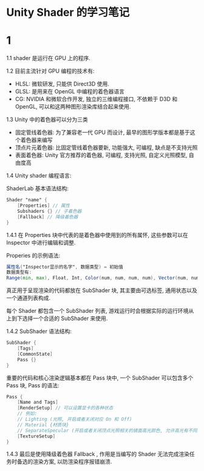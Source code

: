 # Unity Shader 的学习笔记

# 1

1.1 shader 是运行在 GPU 上的程序.

1.2 目前主流针对 GPU 编程的技术有:

- HLSL: 微软研发, 只能供 Direct3D 使用.
- GLSL: 是用来在 OpenGL 中编程的着色器语言
- CG: NVIDIA 和微软合作开发, 独立的三维编程接口, 不依赖于 D3D 和 OpenGL, 可以和这两种图形渲染库结合起来使用.

1.3 Unity 中的着色器可以分为三类

- 固定管线着色器: 为了兼容老一代 GPU 而设计, 最早的图形学版本都是基于这个着色器来编写
- 顶点片元着色器: 比固定管线着色器要新, 功能强大, 可编程, 缺点是不支持光照
- 表面着色器: Unity 官方推荐的着色器, 可编程, 支持光照, 自定义光照模型, 自由度高

1.4 Unity shader 编程语言:

ShaderLab 基本语法结构:

```glsl
Shader "name" {
    [Properties] // 属性
    Subshaders {} // 子着色器
    [Fallback] // 降级着色器
}
```

1.4.1 在 Properties 块中代表的是着色器中使用到的所有属怀, 这些参数可以在 Inspector 中进行编辑和调整.

Properies 的示例语法:

```glsl
属性名("Inspector显示的名字", 数据类型) = 初始值
数据类型有:
Range(min, max), Float, Int, Color(num, num, num, num), Vector(num, num, num, num), 2D, 3D 等
```

真正用于呈现渲染的代码都放在 SubShader 块, 其主要由可选标签, 通用状态以及一个通道列表构成.

每个 Shader 都包含一个 SubShader 列表, 游戏运行时会根据实际的运行环境从上到下选择一个合适的 SubShader 来使用. 



1.4.2 SubShader 语法结构:

```glsl
SubShader {
    [Tags]
    [CommonState]
    Pass {}
}
```

重要的代码和核心渲染逻辑基本都在 Pass 块中, 一个 SubShader 可以包含多个 Pass 块, Pass 的语法:

```glsl
Pass {
    [Name and Tags]
    [RenderSetup] // 可以设置显卡的各种状态
    // 例如:
    // Lighting (光照, 开启或者关闭对应 On 和 Off)
    // Material {材质块}
    // SeparateSpecular (开启或者关闭顶点光照相关的镜面高光颜色, 允许高光有不同的颜色)
    [TextureSetup]
}
```

1.4.3 最后是使用降级着色器 Fallback , 作用是当编写的 Shader 无法完成渲染任务时备选的渲染方案, 以防渲染程序报错崩溃.

